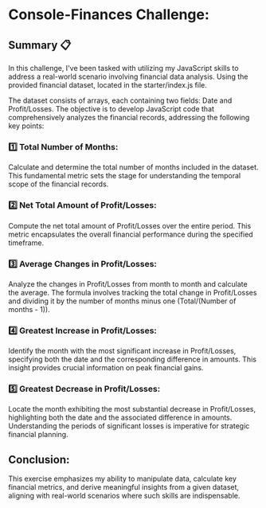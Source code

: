 # Console-Finances Challenge: 

## Summary 📋

In this challenge, I've been tasked with utilizing my JavaScript skills to address a real-world scenario involving financial data analysis. Using the provided financial dataset, located in the starter/index.js file.

The dataset consists of arrays, each containing two fields: Date and Profit/Losses. The objective is to develop JavaScript code that comprehensively analyzes the financial records, addressing the following key points:


### 1️⃣ Total Number of Months:
Calculate and determine the total number of months included in the dataset. This fundamental metric sets the stage for understanding the temporal scope of the financial records.

### 2️⃣ Net Total Amount of Profit/Losses:
Compute the net total amount of Profit/Losses over the entire period. This metric encapsulates the overall financial performance during the specified timeframe.

### 3️⃣ Average Changes in Profit/Losses:
Analyze the changes in Profit/Losses from month to month and calculate the average. The formula involves tracking the total change in Profit/Losses and dividing it by the number of months minus one (Total/(Number of months - 1)).

### 4️⃣ Greatest Increase in Profit/Losses:
Identify the month with the most significant increase in Profit/Losses, specifying both the date and the corresponding difference in amounts. This insight provides crucial information on peak financial gains.

### 5️⃣ Greatest Decrease in Profit/Losses:
Locate the month exhibiting the most substantial decrease in Profit/Losses, highlighting both the date and the associated difference in amounts. Understanding the periods of significant losses is imperative for strategic financial planning.

##

## Conclusion: 

This exercise emphasizes my ability to manipulate data, calculate key financial metrics, and derive meaningful insights from a given dataset, aligning with real-world scenarios where such skills are indispensable.

